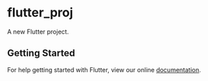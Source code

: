 # flutter_proj

A new Flutter project.

## Getting Started

For help getting started with Flutter, view our online
[documentation](https://flutter.io/).
